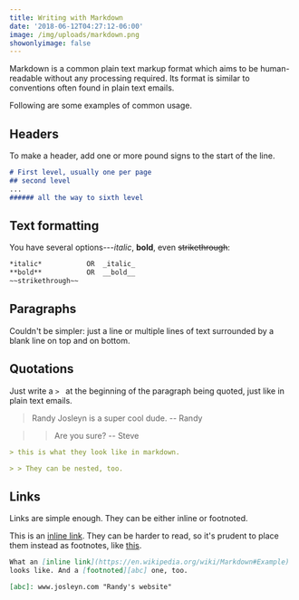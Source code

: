 ```yaml
---
title: Writing with Markdown
date: '2018-06-12T04:27:12-06:00'
image: /img/uploads/markdown.png
showonlyimage: false
---
```

Markdown is a common plain text markup format which aims to be human-readable without any processing required. Its format is similar to conventions often found in plain text emails.

Following are some examples of common usage.

## Headers

To make a header, add one or more pound signs to the start of the line.

```markdown
# First level, usually one per page
## second level
...
###### all the way to sixth level
```

## Text formatting

You have several options---_italic_, __bold__, even ~~strikethrough~~:
```markdown
*italic*           OR  _italic_
**bold**           OR  __bold__
~~strikethrough~~
```

## Paragraphs

Couldn't be simpler: just a line
or
multiple lines of text surrounded by a blank line on
top and on bottom.

## Quotations

Just write a `> ` at the beginning of the paragraph being quoted, just like in plain text emails.

> Randy Josleyn is a super cool dude. -- Randy

> > Are you sure? -- Steve

```markdown
> this is what they look like in markdown.

> > They can be nested, too.
```

## Links

Links are simple enough. They can be either inline or footnoted.

This is an [inline link](https://en.wikipedia.org/wiki/Markdown#Example). They can be harder to read, so it's prudent to place them instead as footnotes, like [this][abc].

[abc]: https://en.wikipedia.org/wiki/Markdown "add hover text"

```markdown
What an [inline link](https://en.wikipedia.org/wiki/Markdown#Example)
looks like. And a [footnoted][abc] one, too.

[abc]: www.josleyn.com "Randy's website"
